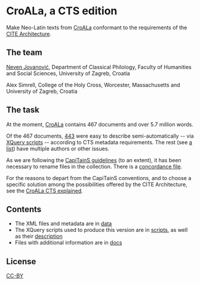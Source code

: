 # CroALa, a CTS edition

Make Neo-Latin texts from [CroALa](http://croala.ffzg.unizg.hr) conformant to the requirements of the [CITE Architecture](http://cite-architecture.github.io/).


## The team

[Neven Jovanović](http://orcid.org/0000-0002-9119-399X), Department of Classical Philology, Faculty of Humanities and Social Sciences, University of Zagreb, Croatia

Alex Simrell, College of the Holy Cross, Worcester, Massachusetts and University of Zagreb, Croatia

## The task

At the moment, [CroALa](https://github.com/nevenjovanovic/croatiae-auctores-latini-textus) contains 467 documents and over 5.7 million words.

Of the 467 documents, [443](docs/notcroalactsmulti.list) were easy to describe semi-automatically -- via [XQuery scripts](scripts/Scripts.md) -- according to CTS metadata requirements.  The rest (see [a list](docs/croalactsmulti.list)) have multiple authors or other issues.

As we are following the [CapiTainS guidelines](http://capitains.github.io/pages/guidelines#directory-structure) (to an extent), it has been necessary to rename files in the collection. There is a [concordance file](docs/croalactsconcordance.xml).

For the reasons to depart from the CapiTainS conventions, and to choose a specific solution among the possibilities offered by the CITE Architecture, see the [CroALa CTS explained](CroALa-CTS-explained).

## Contents

+ The XML files and metadata are in [data](data)
+ The XQuery scripts used to produce this version are in [scripts](scripts), as well as their [description](scripts/Scripts.md)
+ Files with additional information are in [docs](docs)

## License

[CC-BY](LICENSE.md)

